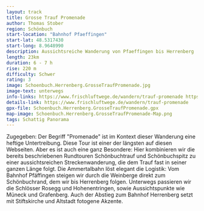 ```yaml
---
layout: track
title: Grosse Trauf Promenade
author: Thomas Stober
region: Schönbuch
start-location: "Bahnhof Pfaeffingen"
start-lat: 48.5317430
start-long: 8.9648990
description: Aussichtsreiche Wanderung von Pfaeffingen bis Herrenberg
length: 23km
duration: 6 - 7 h
rise: 220 m
difficulty: Schwer
rating: 3
image: Schoenbuch.Herrenberg.GrosseTraufPromenade.jpg
image-text: unterwegs
info-links: https://www.frischluftwege.de/wandern/trauf-promenade https://www.inslichtruecken.de
details-link: https://www.frischluftwege.de/wandern/trauf-promenade 
gpx-file: Schoenbuch.Herrenberg.GrosseTraufPromenade.gpx
map-image: Schoenbuch.Herrenberg.GrosseTraufPromenade-Map.png
tags: Schattig Panorama
---
```




Zugegeben: Der Begriff "Promenade" ist im Kontext dieser Wanderung eine heftige Untertreibung. Diese Tour ist einer der längsten auf diesen Webseiten. Aber es ist auch eine ganz Besondere: Hier kombinieren wir die bereits beschriebenen Rundtouren Schönbuchtrauf und Schönbuchspitz zu einer aussichtsreichen Streckenwanderung, die dem Trauf fast in seiner ganzen Länge folgt. Die Ammertalbahn löst elegant die Logistik: Vom Bahnhof Pfäffingen steigen wir durch die Weinberge direkt zum Schönbuchrand, dem wir bis Herrenberg folgen. Unterwegs passieren wir die Schlösser Rosegg und Hohenentringen, sowie Aussichtspunkte wie Müneck und Grafenberg. Auch der Abstieg zum Bahnhof Herrenberg setzt mit Stiftskirche und Altstadt fotogene Akzente.



